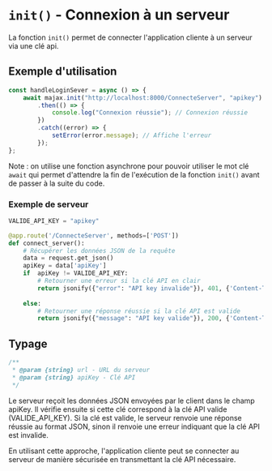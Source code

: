 # `init()` - Connexion à un serveur

La fonction `init()` permet de connecter l'application cliente à un serveur via une clé api.

## Exemple d'utilisation

```js
const handleLoginSever = async () => {
    await majax.init("http://localhost:8000/ConnecteServer", "apikey") // Connexion au serveur avec la clé api
        .then(() => {
            console.log("Connexion réussie"); // Connexion réussie
        })
        .catch((error) => {
            setError(error.message); // Affiche l'erreur
        });
};
```

Note : on utilise une fonction asynchrone pour pouvoir utiliser le mot clé `await` qui permet d'attendre la fin de l'exécution de la fonction `init()` avant de passer à la suite du code.

### Exemple de serveur

```python
VALIDE_API_KEY = "apikey"

@app.route('/ConnecteServer', methods=['POST'])
def connect_server():
    # Récupérer les données JSON de la requête
    data = request.get_json()
    apiKey = data['apiKey']
    if  apiKey != VALIDE_API_KEY:
        # Retourner une erreur si la clé API en clair
        return jsonify({"error": "API key invalide"}), 401, {'Content-Type': 'application/json'}
        
    else:
        # Retourner une réponse réussie si la clé API est valide
        return jsonify({"message": "API key valide"}), 200, {'Content-Type': 'application/json'}
```

## Typage

```js
/**
 * @param {string} url - URL du serveur
 * @param {string} apiKey - Clé API
 */
```

Le serveur reçoit les données JSON envoyées par le client dans le champ apiKey. Il vérifie ensuite si cette clé correspond à la clé API valide (VALIDE_API_KEY). Si la clé est valide, le serveur renvoie une réponse réussie au format JSON, sinon il renvoie une erreur indiquant que la clé API est invalide.

En utilisant cette approche, l'application cliente peut se connecter au serveur de manière sécurisée en transmettant la clé API nécessaire.